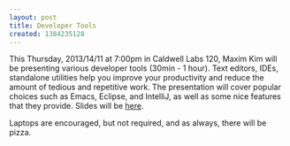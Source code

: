 ```yaml
---
layout: post
title: Developer Tools
created: 1384235128
---
```

This Thursday, 2013/14/11 at 7:00pm in Caldwell Labs 120, Maxim Kim will be presenting various developer tools (30min - 1 hour). Text editors, IDEs, standalone utilities help you improve your productivity and reduce the amount of tedious and repetitive work. The presentation will cover popular choices such as Emacs, Eclipse, and IntelliJ, as well as some nice features that they provide. Slides will be [here](http://slid.es/maximkim/developer-tools).

Laptops are encouraged, but not required, and as always, there will be pizza.
